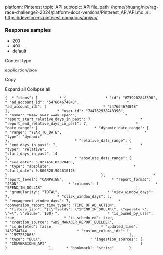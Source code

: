 platform: Pinterest
topic: API
subtopic: API
file_path: /home/bhuang/nlp/rag-race-challenge2-2024/platform-docs-versions/Pinterest_API/API.md
url: https://developers.pinterest.com/docs/api/v5/


### Response samples

* 200
* 400
* default

Content type

application/json

Copy

Expand all Collapse all

`{  * "items": [          * {                  * "id": "6739202847590",                      * "ad_account_id": "547664674848",                      * "ad_account_ids": [                          * "547664674848"                                           ],                      * "user_id": "784762938748396",                      * "name": "Week over week spend",                      * "report_start_relative_days_in_past": 7,                      * "report_end_relative_days_in_past": 7,                      * "date_range": {                          * "dynamic_date_range": {                                  * "range": "YEAR_TO_DATE",                                      * "type": "dynamic"                                                       },                              * "relative_date_range": {                                  * "end_days_in_past": 7,                                      * "type": "relative",                                      * "start_days_in_past": 14                                                       },                              * "absolute_date_range": {                                  * "end_date": 6.027456183070403,                                      * "type": "absolute",                                      * "start_date": 0.8008281904610115                                                       }                                           },                      * "report_level": "CAMPAIGN",                      * "report_format": "JSON",                      * "columns": [                          * "SPEND_IN_DOLLAR"                                           ],                      * "granularity": "TOTAL",                      * "view_window_days": 7,                      * "click_window_days": 7,                      * "engagement_window_days": 7,                      * "conversion_report_time_type": "TIME_OF_AD_ACTION",                      * "filters_json": "[{\"field\": \"SPEND_IN_DOLLAR\", \"operator\": \"=\", \"value\": 100}]",                      * "is_owned_by_user": true,                      * "is_scheduled": true,                      * "creation_source": "ADS_MANAGER_REPORT_BUILDER",                      * "is_deleted": false,                      * "updated_time": 1432744744,                      * "custom_column_ids": [                          * "1597252063"                                           ],                      * "type": "BULK",                      * "ingestion_sources": [                          * "CONVERSIONS_API"                                           ]                               }                   ],      * "bookmark": "string"       }`